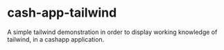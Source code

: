# cash-app-tailwind
A simple tailwind demonstration in order to display working knowledge of tailwind, in a cashapp application.
